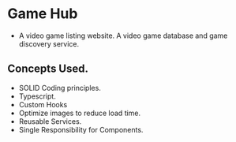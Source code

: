 # Game Hub

- A video game listing website. A video game database and game discovery service.

## Concepts Used.

- SOLID Coding principles.
- Typescript.
- Custom Hooks
- Optimize images to reduce load time.
- Reusable Services.
- Single Responsibility for Components.
